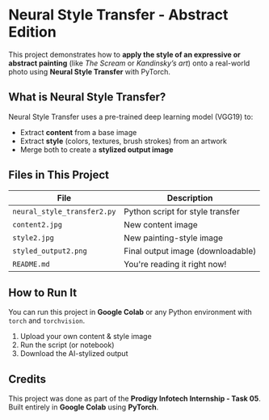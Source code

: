 # Neural Style Transfer - Abstract Edition

This project demonstrates how to **apply the style of an expressive or abstract painting** (like *The Scream* or *Kandinsky’s art*) onto a real-world photo using **Neural Style Transfer** with PyTorch.

## What is Neural Style Transfer?

Neural Style Transfer uses a pre-trained deep learning model (VGG19) to:
- Extract **content** from a base image
- Extract **style** (colors, textures, brush strokes) from an artwork
- Merge both to create a **stylized output image**

## Files in This Project

| File               | Description                           |
|--------------------|---------------------------------------|
| `neural_style_transfer2.py` | Python script for style transfer |
| `content2.jpg`     | New content image                     |
| `style2.jpg`       | New painting-style image              |
| `styled_output2.png` | Final output image (downloadable)   |
| `README.md`        | You're reading it right now!          |

## How to Run It

You can run this project in **Google Colab** or any Python environment with `torch` and `torchvision`.

1. Upload your own content & style image
2. Run the script (or notebook)
3. Download the AI-stylized output



## Credits

This project was done as part of the **Prodigy Infotech Internship - Task 05**.  
Built entirely in **Google Colab** using **PyTorch**.




